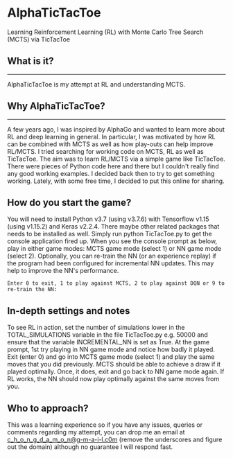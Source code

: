 # AlphaTicTacToe
Learning Reinforcement Learning (RL) with Monte Carlo Tree Search (MCTS) via TicTacToe

## What is it?
-----------
AlphaTicTacToe is my attempt at RL and understanding MCTS. 

## Why AlphaTicTacToe?
-----------
A few years ago, I was inspired by AlphaGo and wanted to learn more about RL and deep learning in general. In particular, I was motivated by how RL can be combined with MCTS as well as how play-outs can help improve RL/MCTS. I tried searching for working code on MCTS, RL as well as TicTacToe. The aim was to learn RL/MCTS via a simple game like TicTacToe. There were pieces of Python code here and there but I couldn't really find any good working examples. I decided back then to try to get something working. Lately, with some free time, I decided to put this online for sharing.


## How do you start the game?
You will need to install Python v3.7 (using v3.7.6) with Tensorflow v1.15 (using v1.15.2) and Keras v2.2.4. There maybe other related packages that needs to be installed as well. Simply run python TicTacToe.py to get the console application fired up. When you see the console prompt as below, play in either game modes: MCTS game mode (select 1) or NN game mode (select 2). Optionally, you can re-train the NN (or an experience replay) if the program had been configured for incremental NN updates. This may help to improve the NN's performance.

```
Enter 0 to exit, 1 to play against MCTS, 2 to play against DQN or 9 to re-train the NN:
```


## In-depth settings and notes
To see RL in action, set the number of simulations lower in the TOTAL_SIMULATIONS variable in the file TicTacToe.py e.g. 50000 and ensure that the variable INCREMENTAL_NN is set as True. At the game prompt, 1st try playing in NN game mode and notice how badly it played. Exit (enter 0) and go into MCTS game mode (select 1) and play the same moves that you did previously. MCTS should be able to achieve a draw if it played optimally. Once, it does, exit and go back to NN game mode again. If RL works, the NN should now play optimally against the same moves from you.

## Who to approach?
This was a learning experience so if you have any issues, queries or comments regarding my attempt, you can drop me an email at c_h_o_n_g_d_a_m_o_n@g-m-a-i-l.c0m (remove the underscores and figure out the domain) although no guarantee I will respond fast.